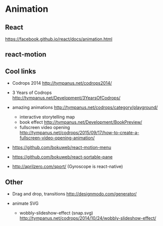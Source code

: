 # Animation

## React
https://facebook.github.io/react/docs/animation.html

## react-motion

## Cool links
- Codrops 2014 http://tympanus.net/codrops2014/
- 3 Years of Codrops http://tympanus.net/Development/3YearsOfCodrops/
- amazing animations http://tympanus.net/codrops/category/playground/
  - interactive storytelling map
  - book effect http://tympanus.net/Development/BookPreview/
  - fullscreen video opening http://tympanus.net/codrops/2015/09/17/how-to-create-a-fullscreen-video-opening-animation/

- https://github.com/bokuweb/react-motion-menu
- https://github.com/bokuweb/react-sortable-pane
- http://aprilzero.com/sport/ (Gyroscope is react-native)

## Other
- Drag and drop, transitions http://designmodo.com/generator/

- animate SVG
  - wobbly-slideshow-effect (snap.svg) http://tympanus.net/codrops/2014/10/24/wobbly-slideshow-effect/
